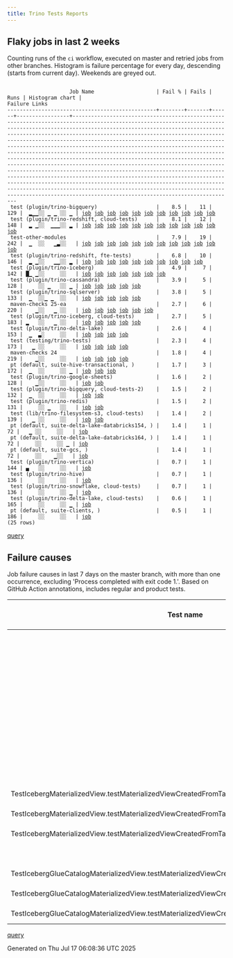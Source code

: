 ```yaml
---
title: Trino Tests Reports
---
```


## Flaky jobs in last 2 weeks

Counting runs of the `ci` workflow, executed on master and retried jobs from other branches.
Histogram is failure percentage for every day, descending (starts from current day).
Weekends are greyed out.
<pre><code>
                    Job Name                    | Fail % | Fails | Runs | Histogram chart |                                                                                                                                                                                                                                                                                                                                                                                                                                                                                          Failure Links                                                                                                                                                                                                                                                                                                                                                                                                                                                                                           
------------------------------------------------+--------+-------+------+-----------------+--------------------------------------------------------------------------------------------------------------------------------------------------------------------------------------------------------------------------------------------------------------------------------------------------------------------------------------------------------------------------------------------------------------------------------------------------------------------------------------------------------------------------------------------------------------------------------------------------------------------------------------------------------------------------------------------------------------------------------------------------------------------------------------------------------------------------------------------------------------------------------------------------------------------------------------------------------------------------------------------------
 test (plugin/trino-bigquery)                   |    8.5 |    11 |  129 |  ▂▁▁░░ ▁ ▁ ░░ ▁ | <a href="https://github.com/trinodb/trino/actions/runs/16314253058/job/46076316084">job</a> <a href="https://github.com/trinodb/trino/actions/runs/16314558028/job/46077296568">job</a> <a href="https://github.com/trinodb/trino/actions/runs/16316309279/job/46083000509">job</a> <a href="https://github.com/trinodb/trino/actions/runs/16317021904/job/46085375402">job</a> <a href="https://github.com/trinodb/trino/actions/runs/16286778308/job/45987158489">job</a> <a href="https://github.com/trinodb/trino/actions/runs/16264354545/job/45916650217">job</a> <a href="https://github.com/trinodb/trino/actions/runs/16186684816/job/45693629921">job</a> <a href="https://github.com/trinodb/trino/actions/runs/16134263695/job/45527434944">job</a> <a href="https://github.com/trinodb/trino/actions/runs/16140861875/job/45547899456">job</a> <a href="https://github.com/trinodb/trino/actions/runs/16042161136/job/45265759129">job</a> <a href="https://github.com/trinodb/trino/actions/runs/16042161136/job/45265759129">job</a>                                                                                  
 test (plugin/trino-redshift, cloud-tests)      |    8.1 |    12 |  148 |  ▂ ▁░░  ▁▁▁░░ ▂ | <a href="https://github.com/trinodb/trino/actions/runs/16312399138/job/46070578596">job</a> <a href="https://github.com/trinodb/trino/actions/runs/16312399138/job/46070578596">job</a> <a href="https://github.com/trinodb/trino/actions/runs/16314558028/job/46077296871">job</a> <a href="https://github.com/trinodb/trino/actions/runs/16314586610/job/46077391665">job</a> <a href="https://github.com/trinodb/trino/actions/runs/16264354545/job/45916650318">job</a> <a href="https://github.com/trinodb/trino/actions/runs/16166347634/job/45629143312">job</a> <a href="https://github.com/trinodb/trino/actions/runs/16166704742/job/45630304525">job</a> <a href="https://github.com/trinodb/trino/actions/runs/16145853550/job/45564472943">job</a> <a href="https://github.com/trinodb/trino/actions/runs/16115884241/job/45469590754">job</a> <a href="https://github.com/trinodb/trino/actions/runs/16042161136/job/45265759225">job</a> <a href="https://github.com/trinodb/trino/actions/runs/16042161136/job/45265759225">job</a> <a href="https://github.com/trinodb/trino/actions/runs/16050701766/job/45292474402">job</a>  
 test-other-modules                             |    7.9 |    19 |  242 |  ▁  ░░   ▁▃░░   | <a href="https://github.com/trinodb/trino/actions/runs/16312399138/job/46070514310">job</a> <a href="https://github.com/trinodb/trino/actions/runs/16312399138/job/46070514310">job</a> <a href="https://github.com/trinodb/trino/actions/runs/16227076775/job/45821385970">job</a> <a href="https://github.com/trinodb/trino/actions/runs/16124860116/job/45547905346">job</a> <a href="https://github.com/trinodb/trino/actions/runs/16124860116/job/45547905346">job</a> <a href="https://github.com/trinodb/trino/actions/runs/16134263695/job/45527394224">job</a> <a href="https://github.com/trinodb/trino/actions/runs/16145623352/job/45563561050">job</a> <a href="https://github.com/trinodb/trino/actions/runs/16112278251/job/45458289448">job</a> <a href="https://github.com/trinodb/trino/actions/runs/16115273716/job/45467639919">job</a> <a href="https://github.com/trinodb/trino/actions/runs/16115884241/job/45469535794">job</a> <a href="https://github.com/trinodb/trino/actions/runs/16116075416/job/45470132444">job</a> <a href="https://github.com/trinodb/trino/actions/runs/16117372295/job/45474301952">job</a>  
 test (plugin/trino-redshift, fte-tests)        |    6.8 |    10 |  146 |  ▂ ▁░░   ▁▁░░ ▂ | <a href="https://github.com/trinodb/trino/actions/runs/16312399138/job/46070578576">job</a> <a href="https://github.com/trinodb/trino/actions/runs/16312399138/job/46070578576">job</a> <a href="https://github.com/trinodb/trino/actions/runs/16314558028/job/46077296703">job</a> <a href="https://github.com/trinodb/trino/actions/runs/16314586610/job/46077391650">job</a> <a href="https://github.com/trinodb/trino/actions/runs/16264354545/job/45916650332">job</a> <a href="https://github.com/trinodb/trino/actions/runs/16145853550/job/45564472997">job</a> <a href="https://github.com/trinodb/trino/actions/runs/16116075416/job/45470192541">job</a> <a href="https://github.com/trinodb/trino/actions/runs/16042161136/job/45265759257">job</a> <a href="https://github.com/trinodb/trino/actions/runs/16042161136/job/45265759257">job</a> <a href="https://github.com/trinodb/trino/actions/runs/16050701766/job/45292474240">job</a>                                                                                                                                                                  
 test (plugin/trino-iceberg)                    |    4.9 |     7 |  142 | █▁ ▁░░     ░░   | <a href="https://github.com/trinodb/trino/actions/runs/16333600844/job/46141348476">job</a> <a href="https://github.com/trinodb/trino/actions/runs/16334740729/job/46144513177">job</a> <a href="https://github.com/trinodb/trino/actions/runs/16328618010/job/46125231657">job</a> <a href="https://github.com/trinodb/trino/actions/runs/16331637793/job/46135426092">job</a> <a href="https://github.com/trinodb/trino/actions/runs/16332180008/job/46137120807">job</a> <a href="https://github.com/trinodb/trino/actions/runs/16261506543/job/45907647813">job</a> <a href="https://github.com/trinodb/trino/actions/runs/16261571748/job/45907844597">job</a>                                                                                                                                                                                                                                                                                                                                                                                                                  
 test (plugin/trino-cassandra)                  |    3.9 |     5 |  128 |     ░░ ▁   ░░ ▁ | <a href="https://github.com/trinodb/trino/actions/runs/16184390618/job/45687234505">job</a> <a href="https://github.com/trinodb/trino/actions/runs/16184390618/job/45687234505">job</a> <a href="https://github.com/trinodb/trino/actions/runs/16042161136/job/45265759143">job</a> <a href="https://github.com/trinodb/trino/actions/runs/16042161136/job/45265759143">job</a> <a href="https://github.com/trinodb/trino/actions/runs/16048403271/job/45285133039">job</a>                                                                                                                                                                                                                                                                                                                                                                                                                                                                                                                                                                                  
 test (plugin/trino-sqlserver)                  |    3.8 |     5 |  133 |  ▁  ░░▁ ▁  ░░   | <a href="https://github.com/trinodb/trino/actions/runs/16314253058/job/46076316215">job</a> <a href="https://github.com/trinodb/trino/actions/runs/16221900168/job/45804356885">job</a> <a href="https://github.com/trinodb/trino/actions/runs/16166347634/job/45629143275">job</a> <a href="https://github.com/trinodb/trino/actions/runs/16182359636/job/45681517723">job</a> <a href="https://github.com/trinodb/trino/actions/runs/16128976490/job/45512553122">job</a>                                                                                                                                                                                                                                                                                                                                                                                                                                                                                                                                                                                  
 maven-checks 25-ea                             |    2.7 |     6 |  220 |    ▁░░   ▁ ░░   | <a href="https://github.com/trinodb/trino/actions/runs/16258446855/job/45898893931">job</a> <a href="https://github.com/trinodb/trino/actions/runs/16258855502/job/45899966534">job</a> <a href="https://github.com/trinodb/trino/actions/runs/16259875581/job/45902744153">job</a> <a href="https://github.com/trinodb/trino/actions/runs/16273116057/job/45945554178">job</a> <a href="https://github.com/trinodb/trino/actions/runs/16143961655/job/45557820270">job</a> <a href="https://github.com/trinodb/trino/actions/runs/16145853550/job/45564379843">job</a>                                                                                                                                                                                                                                                                                                                                                                                                                                                                                                  
 test (plugin/trino-iceberg, cloud-tests)       |    2.7 |     5 |  183 | ▂   ░░   ▁ ░░   | <a href="https://github.com/trinodb/trino/actions/runs/16333600844/job/46141348469">job</a> <a href="https://github.com/trinodb/trino/actions/runs/16334740729/job/46144513181">job</a> <a href="https://github.com/trinodb/trino/actions/runs/16328618010/job/46125231640">job</a> <a href="https://github.com/trinodb/trino/actions/runs/16145853550/job/45564475585">job</a> <a href="https://github.com/trinodb/trino/actions/runs/16149445136/job/45576876558">job</a>                                                                                                                                                                                                                                                                                                                                                                                                                                                                                                                                                                                  
 test (plugin/trino-delta-lake)                 |    2.6 |     4 |  153 |  ▁  ▃░     ░░   | <a href="https://github.com/trinodb/trino/actions/runs/16314586610/job/46077391532">job</a> <a href="https://github.com/trinodb/trino/actions/runs/16250597112/job/45879741929">job</a> <a href="https://github.com/trinodb/trino/actions/runs/16250597112/job/45879741929">job</a> <a href="https://github.com/trinodb/trino/actions/runs/16163727441/job/45620630369">job</a>                                                                                                                                                                                                                                                                                                                                                                                                                                                                                                                                                                                                                                                                  
 test (testing/trino-tests)                     |    2.3 |     4 |  173 |   ▁ ░░     ░░   | <a href="https://github.com/trinodb/trino/actions/runs/16314253058/job/46076316209">job</a> <a href="https://github.com/trinodb/trino/actions/runs/16305254718/job/46049824034">job</a> <a href="https://github.com/trinodb/trino/actions/runs/16305254718/job/46049824034">job</a> <a href="https://github.com/trinodb/trino/actions/runs/16166347634/job/45629143308">job</a>                                                                                                                                                                                                                                                                                                                                                                                                                                                                                                                                                                                                                                                                  
 maven-checks 24                                |    1.8 |     4 |  219 |    ▁░░     ░░   | <a href="https://github.com/trinodb/trino/actions/runs/16258446855/job/45898893935">job</a> <a href="https://github.com/trinodb/trino/actions/runs/16258855502/job/45899966536">job</a> <a href="https://github.com/trinodb/trino/actions/runs/16259875581/job/45902744150">job</a> <a href="https://github.com/trinodb/trino/actions/runs/16273116057/job/45945554198">job</a>                                                                                                                                                                                                                                                                                                                                                                                                                                                                                                                                                                                                                                                                  
 pt (default, suite-hive-transactional, )       |    1.7 |     3 |  172 |  ▁  ░░     ░░ ▁ | <a href="https://github.com/trinodb/trino/actions/runs/16314253058/job/46076960579">job</a> <a href="https://github.com/trinodb/trino/actions/runs/16318972808/job/46092432211">job</a> <a href="https://github.com/trinodb/trino/actions/runs/16051040166/job/45294348371">job</a>                                                                                                                                                                                                                                                                                                                                                                                                                                                                                                                                                                                                                                                                                                                                                  
 test (plugin/trino-google-sheets)              |    1.6 |     2 |  128 |    ▁░░     ░░   | <a href="https://github.com/trinodb/trino/actions/runs/16264354545/job/45916650259">job</a> <a href="https://github.com/trinodb/trino/actions/runs/16165061254/job/45625003321">job</a>                                                                                                                                                                                                                                                                                                                                                                                                                                                                                                                                                                                                                                                                                                                                                                                                                                  
 test (plugin/trino-bigquery, cloud-tests-2)    |    1.5 |     2 |  132 |  ▁  ░░     ░░   | <a href="https://github.com/trinodb/trino/actions/runs/16312399138/job/46070578500">job</a> <a href="https://github.com/trinodb/trino/actions/runs/16312399138/job/46070578500">job</a>                                                                                                                                                                                                                                                                                                                                                                                                                                                                                                                                                                                                                                                                                                                                                                                                                                  
 test (plugin/trino-redis)                      |    1.5 |     2 |  131 |     ░░ ▁   ░░   | <a href="https://github.com/trinodb/trino/actions/runs/16185673102/job/45690822679">job</a> <a href="https://github.com/trinodb/trino/actions/runs/16185673102/job/45690822679">job</a>                                                                                                                                                                                                                                                                                                                                                                                                                                                                                                                                                                                                                                                                                                                                                                                                                                  
 test (lib/trino-filesystem-s3, cloud-tests)    |    1.4 |     2 |  139 |   ▁ ░░     ░░   | <a href="https://github.com/trinodb/trino/actions/runs/16286778308/job/45987158485">job</a> <a href="https://github.com/trinodb/trino/actions/runs/16180955786/job/45677308386">job</a>                                                                                                                                                                                                                                                                                                                                                                                                                                                                                                                                                                                                                                                                                                                                                                                                                                  
 pt (default, suite-delta-lake-databricks154, ) |    1.4 |     1 |   72 |   ▁ ░░     ░░   | <a href="https://github.com/trinodb/trino/actions/runs/16292506729/job/46006359884">job</a>                                                                                                                                                                                                                                                                                                                                                                                                                                                                                                                                                                                                                                                                                                                                                                                                                                                                                                                  
 pt (default, suite-delta-lake-databricks164, ) |    1.4 |     1 |   72 |     ░░     ░░ ▁ | <a href="https://github.com/trinodb/trino/actions/runs/16048403271/job/45285899545">job</a>                                                                                                                                                                                                                                                                                                                                                                                                                                                                                                                                                                                                                                                                                                                                                                                                                                                                                                                  
 pt (default, suite-gcs, )                      |    1.4 |     1 |   72 |     ░░    ▁░░   | <a href="https://github.com/trinodb/trino/actions/runs/16115884241/job/45470472079">job</a>                                                                                                                                                                                                                                                                                                                                                                                                                                                                                                                                                                                                                                                                                                                                                                                                                                                                                                                  
 test (plugin/trino-vertica)                    |    0.7 |     1 |  144 | ▄   ░░     ░░   | <a href="https://github.com/trinodb/trino/actions/runs/16334740729/job/46144513233">job</a>                                                                                                                                                                                                                                                                                                                                                                                                                                                                                                                                                                                                                                                                                                                                                                                                                                                                                                                  
 test (plugin/trino-hive)                       |    0.7 |     1 |  136 |     ░░     ░░   | <a href="https://github.com/trinodb/trino/actions/runs/16166704742/job/45630304452">job</a>                                                                                                                                                                                                                                                                                                                                                                                                                                                                                                                                                                                                                                                                                                                                                                                                                                                                                                                  
 test (plugin/trino-snowflake, cloud-tests)     |    0.7 |     1 |  136 |     ░░     ░░ ▁ | <a href="https://github.com/trinodb/trino/actions/runs/16059706453/job/45322695138">job</a>                                                                                                                                                                                                                                                                                                                                                                                                                                                                                                                                                                                                                                                                                                                                                                                                                                                                                                                  
 test (plugin/trino-delta-lake, cloud-tests)    |    0.6 |     1 |  165 |     ░░     ░░ ▁ | <a href="https://github.com/trinodb/trino/actions/runs/16040528506/job/45261051428">job</a>                                                                                                                                                                                                                                                                                                                                                                                                                                                                                                                                                                                                                                                                                                                                                                                                                                                                                                                  
 pt (default, suite-clients, )                  |    0.5 |     1 |  186 |     ░░     ░░   | <a href="https://github.com/trinodb/trino/actions/runs/16115884241/job/45470472074">job</a>                                                                                                                                                                                                                                                                                                                                                                                                                                                                                                                                                                                                                                                                                                                                                                                                                                                                                                                  
(25 rows)
</code></pre>
[query](https://github.com/trinodb/reports/blob/4b35fce2417b64a13b00019b4ce3b4407d93b175/sql/tests/jobs.sql)

## Failure causes

Job failure causes in last 7 days on the master branch, with more than one occurrence,
excluding 'Process completed with exit code 1.'.
Based on GitHub Action annotations, includes regular and product tests.

| Test name                                                                                          | Message                                                                            | Test failures | Run failures | % of runs | First seen at           | Last seen at            | Failure Links                                                                                                                                                                                                                                                                                                                                                                                                    |
| -------------------------------------------------------------------------------------------------- | ---------------------------------------------------------------------------------- | -------------:| ------------:| ---------:| ----------------------- | ----------------------- | ---------------------------------------------------------------------------------------------------------------------------------------------------------------------------------------------------------------------------------------------------------------------------------------------------------------------------------------------------------------------------------------------------------------- |
|                                                                                                    | The operation was canceled.                                                        |            28 |            4 |       0.8 | 2025-07-10 10:32:35.000 | 2025-07-15 04:41:11.000 | <a href="https://github.com/trinodb/trino/actions/runs/16192704598/job/45711944936">job</a> <a href="https://github.com/trinodb/trino/actions/runs/16192704598/job/45711944939">job</a> <a href="https://github.com/trinodb/trino/actions/runs/16192704598/job/45711944946">job</a> <a href="https://github.com/trinodb/trino/actions/runs/16192704598/job/45711944951">job</a> <a href="https://github.com/trinodb/trino/actions/runs/16192704598/job/45711945052">job</a>  |
|                                                                                                    | Canceling since a higher priority waiting request for workflow=ci,\&lt;br/\&gt;          |            20 |            3 |       0.6 | 2025-07-14 17:05:12.000 | 2025-07-15 04:41:11.000 | <a href="https://github.com/trinodb/trino/actions/runs/16272998589/job/45945119957">job</a> <a href="https://github.com/trinodb/trino/actions/runs/16272998589/job/45945119972">job</a> <a href="https://github.com/trinodb/trino/actions/runs/16272998589/job/45945119990">job</a> <a href="https://github.com/trinodb/trino/actions/runs/16272998589/job/45945119997">job</a> <a href="https://github.com/trinodb/trino/actions/runs/16272998589/job/45945120017">job</a>  |
|                                                                                                    | The run was canceled by @github-actions\[bot\].                                    |             8 |            1 |       0.2 | 2025-07-10 10:32:35.000 | 2025-07-10 10:33:03.000 | <a href="https://github.com/trinodb/trino/actions/runs/16192704598/job/45711944936">job</a> <a href="https://github.com/trinodb/trino/actions/runs/16192704598/job/45711944939">job</a> <a href="https://github.com/trinodb/trino/actions/runs/16192704598/job/45711944946">job</a> <a href="https://github.com/trinodb/trino/actions/runs/16192704598/job/45711944951">job</a> <a href="https://github.com/trinodb/trino/actions/runs/16192704598/job/45711945052">job</a>  |
|                                                                                                    | Process completed with exit code 255.                                              |             6 |            3 |       0.6 | 2025-07-14 11:03:33.000 | 2025-07-16 09:13:59.000 | <a href="https://github.com/trinodb/trino/actions/runs/16264354545/job/45916650318">job</a> <a href="https://github.com/trinodb/trino/actions/runs/16264354545/job/45916650332">job</a> <a href="https://github.com/trinodb/trino/actions/runs/16314558028/job/46077296703">job</a> <a href="https://github.com/trinodb/trino/actions/runs/16314558028/job/46077296871">job</a> <a href="https://github.com/trinodb/trino/actions/runs/16314586610/job/46077391650">job</a>  |
|                                                                                                    | UnusedImports: Unused import - io.airlift.http.client.Request.Builder.preparePost. |             4 |            2 |       0.4 | 2025-07-14 05:19:23.000 | 2025-07-14 05:49:31.000 | <a href="https://github.com/trinodb/trino/actions/runs/16258446855/job/45898893931">job</a> <a href="https://github.com/trinodb/trino/actions/runs/16258446855/job/45898893935">job</a> <a href="https://github.com/trinodb/trino/actions/runs/16258855502/job/45899966534">job</a> <a href="https://github.com/trinodb/trino/actions/runs/16258855502/job/45899966536">job</a>                                                                                  |
|                                                                                                    | UnusedImports: Unused import - io.airlift.http.client.Request.Builder.preparePut.  |             4 |            2 |       0.4 | 2025-07-14 05:19:23.000 | 2025-07-14 05:49:31.000 | <a href="https://github.com/trinodb/trino/actions/runs/16258446855/job/45898893931">job</a> <a href="https://github.com/trinodb/trino/actions/runs/16258446855/job/45898893935">job</a> <a href="https://github.com/trinodb/trino/actions/runs/16258855502/job/45899966534">job</a> <a href="https://github.com/trinodb/trino/actions/runs/16258855502/job/45899966536">job</a>                                                                                  |
| TestIcebergMaterializedView.testMaterializedViewCreatedFromTableFunction                           | unexpected error calling sendUpdate\(\)                                            |             4 |            4 |       0.8 | 2025-07-16 19:56:54.000 | 2025-07-17 02:49:55.000 | <a href="https://github.com/trinodb/trino/actions/runs/16328618010/job/46125231657">job</a> <a href="https://github.com/trinodb/trino/actions/runs/16332180008/job/46137120807">job</a> <a href="https://github.com/trinodb/trino/actions/runs/16333600844/job/46141348476">job</a> <a href="https://github.com/trinodb/trino/actions/runs/16334740729/job/46144513177">job</a>                                                                                  |
| TestIcebergMaterializedView.testMaterializedViewCreatedFromTableFunctionWithGracePeriod            | unexpected error calling sendUpdate\(\)                                            |             4 |            4 |       0.8 | 2025-07-16 19:56:54.000 | 2025-07-17 02:49:55.000 | <a href="https://github.com/trinodb/trino/actions/runs/16328618010/job/46125231657">job</a> <a href="https://github.com/trinodb/trino/actions/runs/16332180008/job/46137120807">job</a> <a href="https://github.com/trinodb/trino/actions/runs/16333600844/job/46141348476">job</a> <a href="https://github.com/trinodb/trino/actions/runs/16334740729/job/46144513177">job</a>                                                                                  |
| TestIcebergMaterializedView.testMaterializedViewCreatedFromTableFunctionAndTable                   | unexpected error calling sendUpdate\(\)                                            |             4 |            4 |       0.8 | 2025-07-16 19:56:54.000 | 2025-07-17 02:49:55.000 | <a href="https://github.com/trinodb/trino/actions/runs/16328618010/job/46125231657">job</a> <a href="https://github.com/trinodb/trino/actions/runs/16332180008/job/46137120807">job</a> <a href="https://github.com/trinodb/trino/actions/runs/16333600844/job/46141348476">job</a> <a href="https://github.com/trinodb/trino/actions/runs/16334740729/job/46144513177">job</a>                                                                                  |
|                                                                                                    | PR requires a rebase. Found: 1 merge commits.                                      |             3 |            3 |       0.6 | 2025-07-10 10:31:10.000 | 2025-07-14 05:36:44.000 | <a href="https://github.com/trinodb/trino/actions/runs/16192704598/job/45711944988">job</a> <a href="https://github.com/trinodb/trino/actions/runs/16202880059/job/45746053272">job</a> <a href="https://github.com/trinodb/trino/actions/runs/16258855502/job/45899966542">job</a>                                                                                                                                                                  |
| TestIcebergGlueCatalogMaterializedView.testMaterializedViewCreatedFromTableFunction                | unexpected error calling sendUpdate\(\)                                            |             3 |            3 |       0.6 | 2025-07-16 19:58:02.000 | 2025-07-17 02:49:01.000 | <a href="https://github.com/trinodb/trino/actions/runs/16328618010/job/46125231640">job</a> <a href="https://github.com/trinodb/trino/actions/runs/16333600844/job/46141348469">job</a> <a href="https://github.com/trinodb/trino/actions/runs/16334740729/job/46144513181">job</a>                                                                                                                                                                  |
| TestIcebergGlueCatalogMaterializedView.testMaterializedViewCreatedFromTableFunctionAndTable        | unexpected error calling sendUpdate\(\)                                            |             3 |            3 |       0.6 | 2025-07-16 19:58:02.000 | 2025-07-17 02:49:01.000 | <a href="https://github.com/trinodb/trino/actions/runs/16328618010/job/46125231640">job</a> <a href="https://github.com/trinodb/trino/actions/runs/16333600844/job/46141348469">job</a> <a href="https://github.com/trinodb/trino/actions/runs/16334740729/job/46144513181">job</a>                                                                                                                                                                  |
| TestIcebergGlueCatalogMaterializedView.testMaterializedViewCreatedFromTableFunctionWithGracePeriod | unexpected error calling sendUpdate\(\)                                            |             3 |            3 |       0.6 | 2025-07-16 19:58:02.000 | 2025-07-17 02:49:01.000 | <a href="https://github.com/trinodb/trino/actions/runs/16328618010/job/46125231640">job</a> <a href="https://github.com/trinodb/trino/actions/runs/16333600844/job/46141348469">job</a> <a href="https://github.com/trinodb/trino/actions/runs/16334740729/job/46144513181">job</a>                                                                                                                                                                  |

[query](https://github.com/trinodb/reports/blob/4b35fce2417b64a13b00019b4ce3b4407d93b175/sql/tests/annotations.sql)

Generated on Thu Jul 17 06:08:36 UTC 2025
